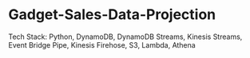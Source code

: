 # Gadget-Sales-Data-Projection
Tech Stack:  Python, DynamoDB, DynamoDB Streams, Kinesis Streams, Event Bridge Pipe, Kinesis Firehose, S3, Lambda, Athena

